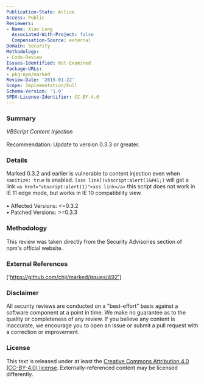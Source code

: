 ```yaml
---
Publication-State: Active
Access: Public
Reviewers:
- Name: Xiao Long
  Associated-With-Project: false
  Compensation-Source: external
Domain: Security
Methodology:
- Code-Review
Issues-Identified: Not-Examined
Package-URLs:
- pkg:npm/marked
Review-Date: '2015-01-22'
Scope: Implementation/Full
Schema-Version: '1.0'
SPDX-License-Identifier: CC-BY-4.0
---
```

### Summary
*VBScript Content Injection*<br><br>Recommendation: Update to version 0.3.3 or greater.
### Details
Marked 0.3.2 and earlier is vulnerable to content injection even when `sanitize: true` is enabled.  `[xss link](vbscript:alert(1&#41;)`  will get a link  `<a href="vbscript:alert(1)">xss link</a>`  this script does not work in IE 11 edge mode, but works in IE 10 compatibility view.
<br><br>• Affected Versions: <=0.3.2
<br>• Patched Versions: >=0.3.3
### Methodology
This review was taken directly from the Security Advisories section of npm's official website.
### External References
['https://github.com/chjj/marked/issues/492']
### Disclaimer
All security reviews are conducted on a "best-effort" basis against a software component at a point in time. We make no guarantee as to the quality or completeness of any review. If you believe any content is inaccurate, we encourage you to open an issue or submit a pull request with a correction or improvement.
### License
This text is released under at least the [Creative Commons Attribution 4.0 (CC-BY-4.0) license](https://creativecommons.org/licenses/by/4.0/legalcode.txt). Externally-referenced content may be licensed differently.

